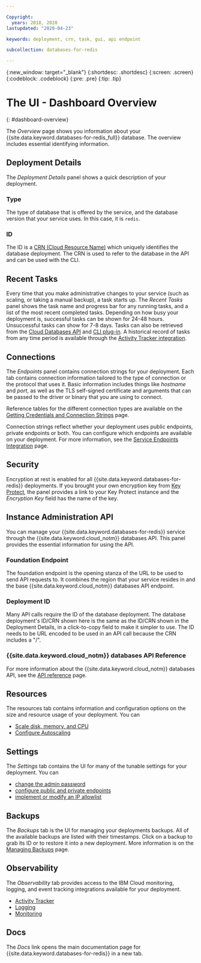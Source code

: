```yaml
---

Copyright:
  years: 2018, 2020
lastupdated: "2020-04-23"

keywords: deployment, crn, task, gui, api endpoint

subcollection: databases-for-redis

---
```


{:new_window: target="_blank"}
{:shortdesc: .shortdesc}
{:screen: .screen}
{:codeblock: .codeblock}
{:pre: .pre}
{:tip: .tip}

# The UI - Dashboard Overview
{: #dashboard-overview}

The _Overview_ page shows you information about your {{site.data.keyword.databases-for-redis_full}} database. The overview includes essential identifying information.

## Deployment Details

The _Deployment Details_ panel shows a quick description of your deployment.

### Type

The type of database that is offered by the service, and the database version that your service uses. In this case, it is `redis`.

### ID

The ID is a [CRN (Cloud Resource Name)](/docs/account?topic=account-crn) which uniquely identifies the database deployment. The CRN is used to refer to the database in the API and can be used with the CLI.

## Recent Tasks

Every time that you make administrative changes to your service (such as scaling, or taking a manual backup), a task starts up. The _Recent Tasks_ panel shows the task name and progress bar for any running tasks, and a list of the most recent completed tasks. Depending on how busy your deployment is, successful tasks can be shown for 24-48 hours. Unsuccessful tasks can show for 7-8 days. Tasks can also be retrieved from the [Cloud Databases API](https://cloud.ibm.com/apidocs/cloud-databases-api#get-currently-running-tasks-on-a-deployment) and [CLI plug-in](https://cloud.ibm.com/docs/databases-cli-plugin?topic=databases-cli-plugin-cdb-reference#deployment-tasks-list). A historical record of tasks from any time period is available through the [Activity Tracker integration](/docs/databases-for-redis?topic=cloud-databases-activity-tracker).

## Connections

The _Endpoints_ panel contains connection strings for your deployment. Each tab contains connection information tailored to the type of connection or the protocol that uses it. Basic information includes things like _hostname_ and _port_, as well as the TLS self-signed certificate and arguments that can be passed to the driver or binary that you are using to connect. 

Reference tables for the different connection types are available on the [Getting Credentials and Connection Strings](/docs/databases-for-redis?topic=databases-for-redis-connection-strings) page.

Connection strings reflect whether your deployment uses public endpoints, private endpoints or both. You can configure which endpoints are available on your deployment. For more information, see the [Service Endpoints Integration](/docs/databases-for-redis?topic=cloud-databases-service-endpoints) page.

## Security

Encryption at rest is enabled for all {{site.data.keyword.databases-for-redis}} deployments. If you brought your own encryption key from [Key Protect](/docs/databases-for-redis?topic=cloud-databases-key-protect), the panel provides a link to your Key Protect instance and the _Encryption Key_ field has the name of the key.

## Instance Administration API

You can manage your {{site.data.keyword.databases-for-redis}} service through the {{site.data.keyword.cloud_notm}} databases API. This panel provides the essential information for using the API.

### Foundation Endpoint

The foundation endpoint is the opening stanza of the URL to be used to send API requests to. It combines the region that your service resides in and the base {{site.data.keyword.cloud_notm}} databases API endpoint. 

### Deployment ID

Many API calls require the ID of the database deployment. The database deployment's ID/CRN shown here is the same as the ID/CRN shown in the Deployment Details, in a click-to-copy field to make it simpler to use. The ID needs to be URL encoded to be used in an API call because the CRN includes a "/".

### {{site.data.keyword.cloud_notm}} databases API Reference

For more information about the {{site.data.keyword.cloud_notm}} databases API, see the [API reference](https://{DomainName}/apidocs/cloud-databases-api) page.

## Resources

The resources tab contains information and configuration options on the size and resource usage of your deployment. You can 
- [Scale disk, memory, and CPU](/docs/databases-for-redis?topic=databases-for-redis-resources-scaling)
- [Configure Autoscaling](/docs/databases-for-redis?topic=databases-for-redis-autoscaling)

## Settings

The _Settings_ tab contains the UI for many of the tunable settings for your deployment. You can 
- [change the admin password](/docs/databases-for-redis?topic=databases-for-redis-admin-password)
- [configure public and private endpoints](/docs/databases-for-redis?topic=cloud-databases-service-endpoints)
- [implement or modify an IP allowlist](/docs/databases-for-redis?topic=cloud-databases-allowlisting)

## Backups

The _Backups_ tab is the UI for managing your deployments backups. All of the available backups are listed with their timestamps. Click on a backup to grab its ID or to restore it into a new deployment. More information is on the [Managing Backups](/docs/databases-for-redis?topic=cloud-databases-dashboard-backups) page.

## Observability

The _Observability_ tab provides access to the IBM Cloud monitoring, logging, and event tracking integrations available for your deployment. 
- [Activity Tracker](/docs/databases-for-redis?topic=cloud-databases-activity-tracker)
- [Logging](/docs/databases-for-redis?topic=cloud-databases-logging)
- [Monitoring](/docs/databases-for-redis?topic=databases-for-redis-sysdig-monitoring)

## Docs

The _Docs_ link opens the main documentation page for {{site.data.keyword.databases-for-redis}} in a new tab.

